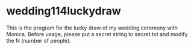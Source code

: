 # wedding114luckydraw

This is the program for the lucky draw of my wedding ceremony with Monica.
Before usage, please put a secret string to secret.txt and modify the N
(number of people).
